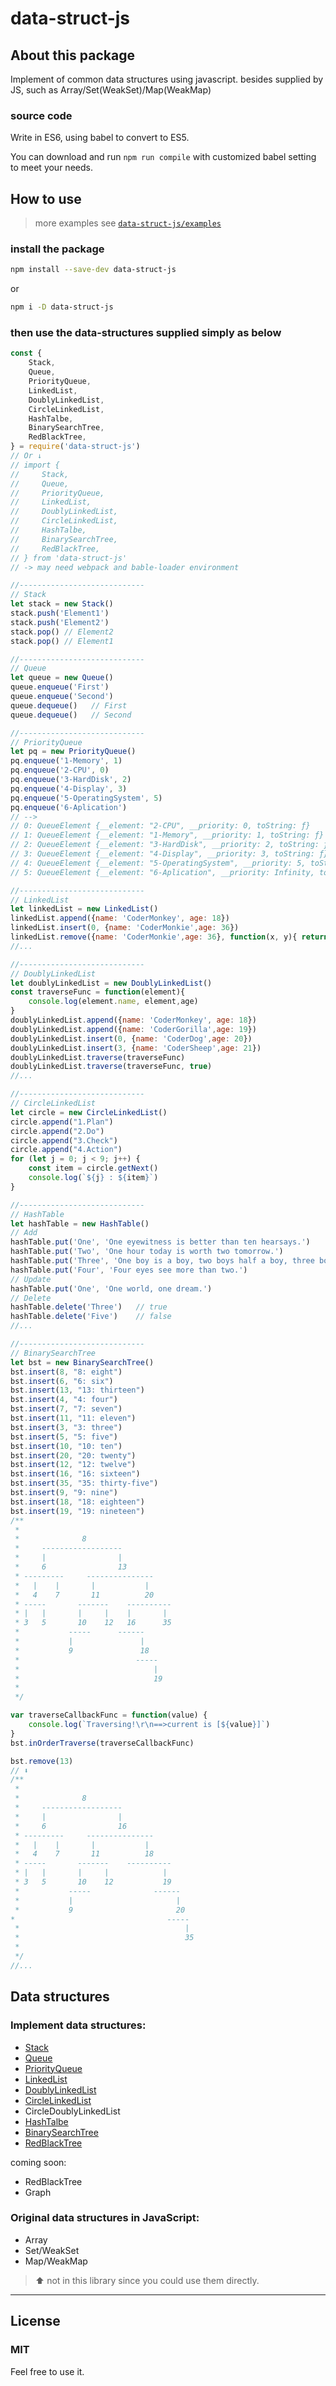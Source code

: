 # data-struct-js

## About this package

Implement of common data structures using javascript.
besides supplied by JS, such as Array/Set(WeakSet)/Map(WeakMap)

### source code

Write in ES6, using babel to convert to ES5.

You can download and run `npm run compile` with customized babel setting to meet your needs.

## How to use

> more examples see [`data-struct-js/examples`](./examples)

### install the package

```bash
npm install --save-dev data-struct-js
```
or
```bash
npm i -D data-struct-js
```

### then use the data-structures supplied simply as below

```js
const {
    Stack,
    Queue,
    PriorityQueue,
    LinkedList,
    DoublyLinkedList,
    CircleLinkedList,
    HashTalbe,
    BinarySearchTree,
    RedBlackTree,
} = require('data-struct-js')
// Or ↓
// import {
//     Stack,
//     Queue,
//     PriorityQueue,
//     LinkedList,
//     DoublyLinkedList,
//     CircleLinkedList,
//     HashTalbe,
//     BinarySearchTree,
//     RedBlackTree,
// } from 'data-struct-js'
// -> may need webpack and bable-loader environment

//----------------------------
// Stack
let stack = new Stack()
stack.push('Element1')
stack.push('Element2')
stack.pop() // Element2
stack.pop() // Element1

//----------------------------
// Queue
let queue = new Queue()
queue.enqueue('First')
queue.enqueue('Second')
queue.dequeue()   // First
queue.dequeue()   // Second

//----------------------------
// PriorityQueue
let pq = new PriorityQueue()
pq.enqueue('1-Memory', 1)
pq.enqueue('2-CPU', 0)
pq.enqueue('3-HardDisk', 2)
pq.enqueue('4-Display', 3)
pq.enqueue('5-OperatingSystem', 5)
pq.enqueue('6-Aplication')
// -->
// 0: QueueElement {__element: "2-CPU", __priority: 0, toString: ƒ}
// 1: QueueElement {__element: "1-Memory", __priority: 1, toString: ƒ}
// 2: QueueElement {__element: "3-HardDisk", __priority: 2, toString: ƒ}
// 3: QueueElement {__element: "4-Display", __priority: 3, toString: ƒ}
// 4: QueueElement {__element: "5-OperatingSystem", __priority: 5, toString: ƒ}
// 5: QueueElement {__element: "6-Aplication", __priority: Infinity, toString: ƒ}

//----------------------------
// LinkedList
let linkedList = new LinkedList()
linkedList.append({name: 'CoderMonkey', age: 18})
linkedList.insert(0, {name: 'CoderMonkie',age: 36})
linkedList.remove({name: 'CoderMonkie',age: 36}, function(x, y){ return x.name === y.name})
//...

//----------------------------
// DoublyLinkedList
let doublyLinkedList = new DoublyLinkedList()
const traverseFunc = function(element){
    console.log(element.name, element,age)
}
doublyLinkedList.append({name: 'CoderMonkey', age: 18})
doublyLinkedList.append({name: 'CoderGorilla',age: 19})
doublyLinkedList.insert(0, {name: 'CoderDog',age: 20})
doublyLinkedList.insert(3, {name: 'CoderSheep',age: 21})
doublyLinkedList.traverse(traverseFunc)
doublyLinkedList.traverse(traverseFunc, true)
//...

//----------------------------
// CircleLinkedList
let circle = new CircleLinkedList()
circle.append("1.Plan")
circle.append("2.Do")
circle.append("3.Check")
circle.append("4.Action")
for (let j = 0; j < 9; j++) {
    const item = circle.getNext()
    console.log(`${j} : ${item}`)
}

//----------------------------
// HashTable
let hashTable = new HashTable()
// Add
hashTable.put('One', 'One eyewitness is better than ten hearsays.')
hashTable.put('Two', 'One hour today is worth two tomorrow.')
hashTable.put('Three', 'One boy is a boy, two boys half a boy, three boys no boy.')
hashTable.put('Four', 'Four eyes see more than two.')
// Update
hashTable.put('One', 'One world, one dream.')
// Delete
hashTable.delete('Three')   // true
hashTable.delete('Five')    // false
//...

//----------------------------
// BinarySearchTree
let bst = new BinarySearchTree()
bst.insert(8, "8: eight")
bst.insert(6, "6: six")
bst.insert(13, "13: thirteen")
bst.insert(4, "4: four")
bst.insert(7, "7: seven")
bst.insert(11, "11: eleven")
bst.insert(3, "3: three")
bst.insert(5, "5: five")
bst.insert(10, "10: ten")
bst.insert(20, "20: twenty")
bst.insert(12, "12: twelve")
bst.insert(16, "16: sixteen")
bst.insert(35, "35: thirty-five")
bst.insert(9, "9: nine")
bst.insert(18, "18: eighteen")
bst.insert(19, "19: nineteen")
/**
 * 
 *              8
 *     ------------------
 *     |                |
 *     6                13
 * ---------     ---------------
 *   |    |       |           |  
 *   4    7       11          20
 * -----       -------    ----------
 * |   |       |     |    |       |
 * 3   5       10    12   16      35
 *           -----      ------ 
 *           |               |
 *           9               18
 *                          -----
 *                              |
 *                              19
 * 
 */

var traverseCallbackFunc = function(value) {
    console.log(`Traversing!\r\n==>current is [${value}]`)
}
bst.inOrderTraverse(traverseCallbackFunc)

bst.remove(13)
// ⬇️
/**
 * 
 *              8
 *     ------------------
 *     |                |
 *     6                16
 * ---------     ---------------
 *   |    |       |           |  
 *   4    7       11          18
 * -----       -------    ----------
 * |   |       |     |            |
 * 3   5       10    12           19
 *           -----              ------ 
 *           |                       |
 *           9                       20
*                                  -----
 *                                     |
 *                                     35
 * 
 */
//...
```

## Data structures

### Implement data structures:

+ [Stack](src/Stack.js)
+ [Queue](src/Queue/Queue.js)
+ [PriorityQueue](src/Queue/Queue.js)
+ [LinkedList](src/LinkedList/LinkedList.js)
+ [DoublyLinkedList](src/LinkedList/DoublyLinkedList.js)
+ [CircleLinkedList](src/LinkedList/CircleLinkedList.js)
+ CircleDoublyLinkedList
+ [HashTalbe](src/HashTable/HashTable.js)
+ [BinarySearchTree](src/Tree/BinarySearchTree.js)
+ [RedBlackTree](src/Tree/RedBlackTree.js)

coming soon:
+ RedBlackTree
+ Graph

### Original data structures in JavaScript:

+ Array
+ Set/WeakSet
+ Map/WeakMap

> ⬆️ not in this library since you could use them directly.

---

## License

### MIT

Feel free to use it.